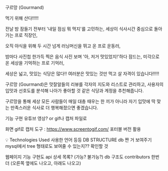 구르망 (Gourmand)

먹기 위해 산다!!!!!

전날 밤 잠들기 전부터 '내일 점심 뭐 먹지'를 고민하는,
세상이 식사시간 중심으로 돌아가는 프로 직장인,

오직 야식을 위해
두 시간 넘게 러닝머신을 뛰고 온 프로 운동러,

밤마다 사진첩 한가득 찍은 음식 사진 보며
'아, 저거 맛있었지!'하다 잠드는,
미각으로 온 세상을 기억하는 프로 기억러,

세상은 넓고, 맛있는 식당은 많다!!
여러분은 맛있는 것만 먹고 살 자격이 있습니다!!!!!

구르망 (Gourmand)은
맛잘알들의 리뷰를 각자의 지도와 리스트로 관리하고,
사용자의 입맛과 선호도를 분석해
나아가 좋아할 것 같은 식당과 계정을 추천해줍니다.

구르망을 통해 세상 모든 사람들이 매일
대충 때우는 한 끼가 아니라
자기 입맛에 딱 맞는 만족스러운 식사로 더 행복해졌으면 좋겠습니다.

기능 구현
유튜브 영상? or gif나 캡처 파일로

화면 gif로 캡처 도구 :
https://www.screentogif.com/
포터블 버전 활용

💡 Technologies Used 사용한 언어 등등
DB STRUCTURE db 짠 거 보여주기
mysql에서 tree 형태로도 보여줄 수 있는지?? 확인할 것

웹페이지 기능 구현도
api 상세 목록? (가능? 불가능?)
db 구조도
contributors 한번 더 (오른쪽 옆에도 나오고, 아래도 나오고)

